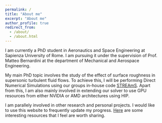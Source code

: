```yaml
---
permalink: /
title: "About me"
excerpt: "About me"
author_profile: true
redirect_from: 
  - /about/
  - /about.html
---
```

I am currently a PhD student in Aeronautics and Space Engineering at Sapienza University of Rome. I am pursuing it under the supervision of Prof. Matteo Bernardini at the department of Mechanical and Aerospace Engineering.

My main PhD topic involves the study of the effect of surface roughness in supersonic turbulent fluid flows. To achieve this, I will be performing Direct Numerical Simulations using our groups in-house code [STREAmS](https://github.com/matteobernardini/STREAmS). Apart from this, I am also mainly involved in extending our solver to use GPU resources from either NVIDIA or AMD architectures using HIP.

I am parallely involved in other research and personal projects. I would like to use this website to frequently update my progress. [Here](others) are some interesting resources that I feel are worth sharing. 
